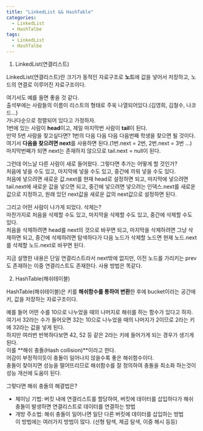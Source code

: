 ```yaml
---
title: "LinkedList && HashTable"
categories:
  - LinkedList
  - HashTalbe
tags:
  - LinkedList
  - HashTalbe
---
```


1. LinkedList(연결리스트)  

LinkedList(연결리스트)란 크기가 동적인 자료구조로 **노드**에 값을 넣어서 저장하고, 노드의 연결로 이루어진 자료구조이다.  

여기서도 예를 들면 좋을 것 같다.  
출석부에는 사람들의 이름이 리스트의 형태로 주욱 나열되어있다.(김영희, 김철수, 나코드...)  
가나다순으로 정렬되어 있다고 가정하자.  
1번에 있는 사람이 **head**이고, 제일 마지막번 사람이 **tail**이 된다.  
만약 5번 사람을 찾고싶다면? 1번의 다음 다음 다음 다음번째 학생을 찾으면 될 것이다.  
여기서 **다음을 찾으려면 next**를 사용하면 된다.(1번.next = 2번, 2번.next = 3번 ...)  
마지막번째가 되면 next는 존재하지 않으므로 tail.next = null이 된다.  

그런데 어느날 다른 사람이 새로 들어왔다. 그렇다면 추가는 어떻게 할 것인가?  
처음에 넣을 수도 있고, 마지막에 넣을 수도 있고, 중간에 끼워 넣을 수도 있다.  
처음에 넣으려면 새로운 값.next를 현재 head로 설정하면 되고, 마지막에 넣으려면 tail.next에 새로운 값을 넣으면 되고, 중간에 넣으려면 넣으려는 인덱스.next를 새로운 값으로 지정하고, 원래 있던 next값을 새로운 값의 next값으로 설정하면 된다.  

그리고 어떤 사람이 나가게 되었다. 삭제는?  
마찬가지로 처음을 삭제할 수도 있고, 마지막을 삭제할 수도 있고, 중간에 삭제할 수도 있다.  
처음을 삭제하려면 head를 next의 것으로 바꾸면 되고, 마지막을 삭제하려면 그냥 삭제하면 되고, 중간에 삭제하려면 탐색하다가 다음 노드가 삭제할 노드면 현재 노드.next를 삭제할 노드.next로 바꾸면 된다.  

지금 설명한 내용은 단일 연결리스트라서 next밖에 없지만, 이전 노드를 가리키는 prev도 존재하는 이중 연결리스트도 존재한다. 사용 방법은 똑같다.  

2. HashTable(해쉬테이블)  

HashTable(해쉬테이블)은 키를 **해쉬함수를 통하여 변환**한 후에 bucket이라는 공간에 키, 값을 저장하는 자료구조이다.   

예를 들어 어떤 수를 10으로 나누었을 때의 나머지로 해쉬를 하는 함수가 있다고 하자.  
여기서 32라는 수가 들어오면 32는 10으로 나누었을 때의 나머지가 2이므로 2라는 키에 32라는 값을 넣게 된다.  
하지만 여러번 반복하다보면 42, 52 등 같은 2라는 키에 들어가게 되는 경우가 생기게 된다.  
이를 **해쉬 충돌(Hash collision)**이라고 한다.  
어감이 부정적이듯이 충돌이 일어나지 않을수록 좋은 해쉬함수이다.  
충돌이 찾아지면 성능을 떨어뜨리므로 해쉬함수를 잘 정의하여 충돌을 최소화 하는것이 성능 개선에 도움이 된다.  

그렇다면 해쉬 충돌의 해결법은?  
- 체이닝 기법: 버킷 내에 연결리스트를 할당하여, 버킷에 데이터를 삽입하다가 해쉬 충돌이 발생하면 연결리스트로 데이터를 연결하는 방법  
- 개방 주소법: 해쉬 충돌이 일어나면 일단 다른 버킷에 데이터를 삽입하는 방법  
이 방법에는 여러가지 방법이 많다. (선형 탐색, 제곱 탐색, 이중 해시 등등)  


